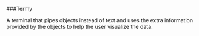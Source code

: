 ###Termy

A terminal that pipes objects instead of text and uses the extra information provided by the objects to help the user visualize the data.

